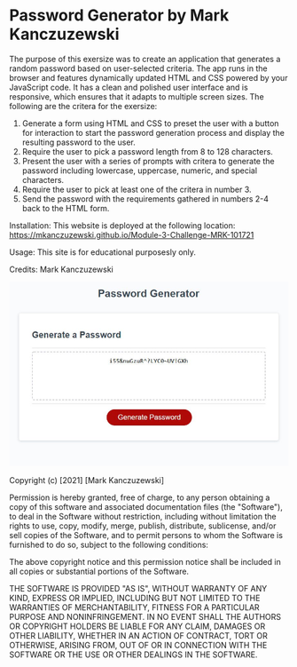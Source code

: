 # Password Generator by Mark Kanczuzewski

The purpose of this exersize was to create an application that generates a random password based on user-selected criteria. The app runs in the browser and features dynamically updated HTML and CSS powered by your JavaScript code. It has a clean and polished user interface and is responsive, which ensures that it adapts to multiple screen sizes. The following are the critera for the exersize:

1. Generate a form using HTML and CSS to preset the user with a button for interaction to start the password generation process and display the resulting password to the user. 
2. Require the user to pick a password length from 8 to 128 characters. 
3. Present the user with a series of prompts with critera to generate the password including lowercase, uppercase, numeric, and special characters. 
4. Require the user to pick at least one of the critera in number 3. 
5. Send the password with the requirements gathered in numbers 2-4 back to the HTML form. 

Installation: This website is deployed at the following location:
https://mkanczuzewski.github.io/Module-3-Challenge-MRK-101721

Usage: This site is for educational purposesly only.

Credits: Mark Kanczuzewski

<img src="./assets/images/PWGenCapture.JPG">

Copyright (c) [2021] [Mark Kanczuzewski]

Permission is hereby granted, free of charge, to any person obtaining a copy
of this software and associated documentation files (the "Software"), to deal
in the Software without restriction, including without limitation the rights
to use, copy, modify, merge, publish, distribute, sublicense, and/or sell
copies of the Software, and to permit persons to whom the Software is
furnished to do so, subject to the following conditions:

The above copyright notice and this permission notice shall be included in all
copies or substantial portions of the Software.

THE SOFTWARE IS PROVIDED "AS IS", WITHOUT WARRANTY OF ANY KIND, EXPRESS OR
IMPLIED, INCLUDING BUT NOT LIMITED TO THE WARRANTIES OF MERCHANTABILITY,
FITNESS FOR A PARTICULAR PURPOSE AND NONINFRINGEMENT. IN NO EVENT SHALL THE
AUTHORS OR COPYRIGHT HOLDERS BE LIABLE FOR ANY CLAIM, DAMAGES OR OTHER
LIABILITY, WHETHER IN AN ACTION OF CONTRACT, TORT OR OTHERWISE, ARISING FROM,
OUT OF OR IN CONNECTION WITH THE SOFTWARE OR THE USE OR OTHER DEALINGS IN THE
SOFTWARE.